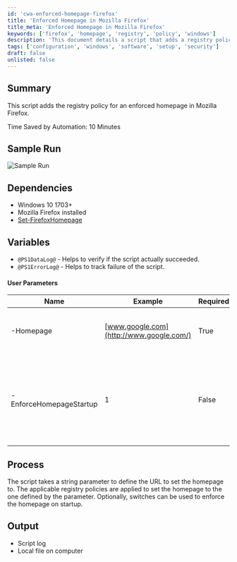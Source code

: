 ```yaml
---
id: 'cwa-enforced-homepage-firefox'
title: 'Enforced Homepage in Mozilla Firefox'
title_meta: 'Enforced Homepage in Mozilla Firefox'
keywords: ['firefox', 'homepage', 'registry', 'policy', 'windows']
description: 'This document details a script that adds a registry policy to enforce a specific homepage in Mozilla Firefox. It includes information on dependencies, user parameters, and the output generated by the script, which helps manage browser settings efficiently.'
tags: ['configuration', 'windows', 'software', 'setup', 'security']
draft: false
unlisted: false
---
```

## Summary

This script adds the registry policy for an enforced homepage in Mozilla Firefox.

Time Saved by Automation: 10 Minutes

## Sample Run

![Sample Run](5078775/docs/8199528/images/11413549)

## Dependencies

- Windows 10 1703+
- Mozilla Firefox installed
- [Set-FirefoxHomepage](https://proval.itglue.com/DOC-5078775-7348110)

## Variables

- `@PS1DataLog@` - Helps to verify if the script actually succeeded.
- `@PS1ErrorLog@` - Helps to track failure of the script.

#### User Parameters

| Name                      | Example                           | Required | Description                                                                                      |
|---------------------------|-----------------------------------|----------|--------------------------------------------------------------------------------------------------|
| -Homepage                 | [www.google.com](http://www.google.com/) | True     | The string value of the homepage to set in the browser.                                        |
| -EnforceHomepageStartup   | 1                                 | False    | Include this switch to force the homepage to be the only open tab at the startup of the browser. |

## Process

The script takes a string parameter to define the URL to set the homepage to. The applicable registry policies are applied to set the homepage to the one defined by the parameter. Optionally, switches can be used to enforce the homepage on startup.

## Output

- Script log
- Local file on computer

